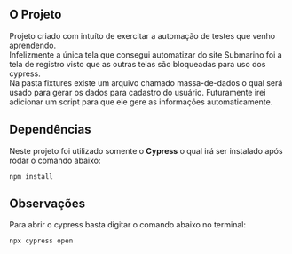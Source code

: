 ## O Projeto

Projeto criado com intuíto de exercitar a automação de testes que venho aprendendo.<br>
Infelizmente a única tela que consegui automatizar do site Submarino foi a tela de registro visto que as outras telas são bloqueadas para uso dos cypress.<br>
Na pasta fixtures existe um arquivo chamado massa-de-dados o qual será usado para gerar os dados para cadastro do usuário. Futuramente irei adicionar um script para que ele gere as informações automaticamente.

## Dependências

Neste projeto foi utilizado somente o **Cypress** o qual irá ser instalado após rodar o comando abaixo:<br>

``npm install``

## Observações

Para abrir o cypress basta digitar o comando abaixo no terminal:<br>

``npx cypress open``